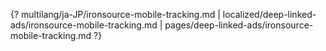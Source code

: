 {? multilang/ja-JP/ironsource-mobile-tracking.md | localized/deep-linked-ads/ironsource-mobile-tracking.md | pages/deep-linked-ads/ironsource-mobile-tracking.md ?}
